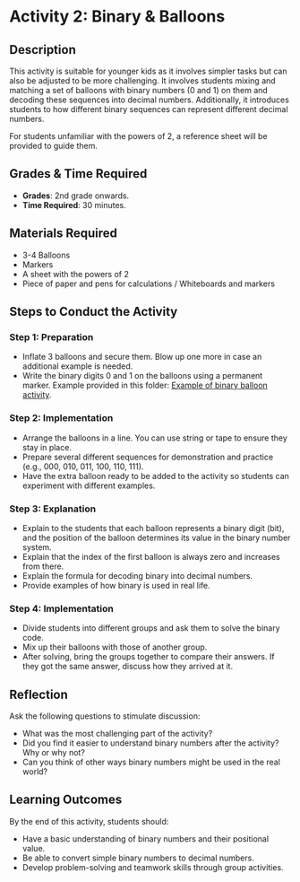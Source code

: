 # Activity 2: Binary & Balloons

## Description

This activity is suitable for younger kids as it involves simpler tasks but can also be adjusted to be more challenging. It involves students mixing and matching a set of balloons with binary numbers (0 and 1) on them and decoding these sequences into decimal numbers. Additionally, it introduces students to how different binary sequences can represent different decimal numbers.

For students unfamiliar with the powers of 2, a reference sheet will be provided to guide them.

## Grades & Time Required

- **Grades**: 2nd grade onwards.
- **Time Required**: 30 minutes.

## Materials Required

- 3-4 Balloons
- Markers
- A sheet with the powers of 2
- Piece of paper and pens for calculations / Whiteboards and markers

## Steps to Conduct the Activity

### Step 1: Preparation

- Inflate 3 balloons and secure them. Blow up one more in case an additional example is needed.
- Write the binary digits 0 and 1 on the balloons using a permanent marker. Example provided in this folder: [Example of binary balloon activity](../activity2/binaryballoons.jpg).

### Step 2: Implementation

- Arrange the balloons in a line. You can use string or tape to ensure they stay in place.
- Prepare several different sequences for demonstration and practice (e.g., 000, 010, 011, 100, 110, 111).
- Have the extra balloon ready to be added to the activity so students can experiment with different examples.

### Step 3: Explanation

- Explain to the students that each balloon represents a binary digit (bit), and the position of the balloon determines its value in the binary number system.
- Explain that the index of the first balloon is always zero and increases from there.
- Explain the formula for decoding binary into decimal numbers.
- Provide examples of how binary is used in real life.

### Step 4: Implementation

- Divide students into different groups and ask them to solve the binary code.
- Mix up their balloons with those of another group.
- After solving, bring the groups together to compare their answers. If they got the same answer, discuss how they arrived at it.

## Reflection

Ask the following questions to stimulate discussion:

- What was the most challenging part of the activity?
- Did you find it easier to understand binary numbers after the activity? Why or why not?
- Can you think of other ways binary numbers might be used in the real world?

## Learning Outcomes

By the end of this activity, students should:

- Have a basic understanding of binary numbers and their positional value.
- Be able to convert simple binary numbers to decimal numbers.
- Develop problem-solving and teamwork skills through group activities.
